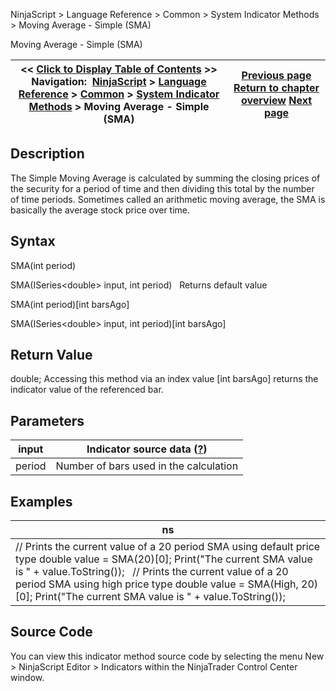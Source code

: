 ﻿
NinjaScript \> Language Reference \> Common \> System Indicator Methods \> Moving Average \- Simple (SMA)

Moving Average \- Simple (SMA)

| \<\< [Click to Display Table of Contents](moving_average_-_simple_sma.md) \>\> **Navigation:**     [NinjaScript](ninjascript.md) \> [Language Reference](language_reference_wip.md) \> [Common](common.md) \> [System Indicator Methods](indicators.md) \> Moving Average \- Simple (SMA) | [Previous page](moving_average_-_mesa_adaptive.md) [Return to chapter overview](indicators.md) [Next page](moving_average_-_t3_t3.md) |
| --- | --- |
## Description
The Simple Moving Average is calculated by summing the closing prices of the security for a period of time and then dividing this total by the number of time periods. Sometimes called an arithmetic moving average, the SMA is basically the average stock price over time.

## Syntax
SMA(int period)  

SMA(ISeries\<double\> input, int period)
 
Returns default value  

SMA(int period)\[int barsAgo]  

SMA(ISeries\<double\> input, int period)\[int barsAgo]

## Return Value
double; Accessing this method via an index value \[int barsAgo] returns the indicator value of the referenced bar.

## Parameters

| input | Indicator source data ([?](valid_input_data_for_indicator.md)) |
| --- | --- |
| period | Number of bars used in the calculation |

## Examples

| ns |
| --- |
| // Prints the current value of a 20 period SMA using default price type double value \= SMA(20)\[0]; Print("The current SMA value is " \+ value.ToString());   // Prints the current value of a 20 period SMA using high price type double value \= SMA(High, 20)\[0]; Print("The current SMA value is " \+ value.ToString()); |

## Source Code
You can view this indicator method source code by selecting the menu New \> NinjaScript Editor \> Indicators within the NinjaTrader Control Center window.
